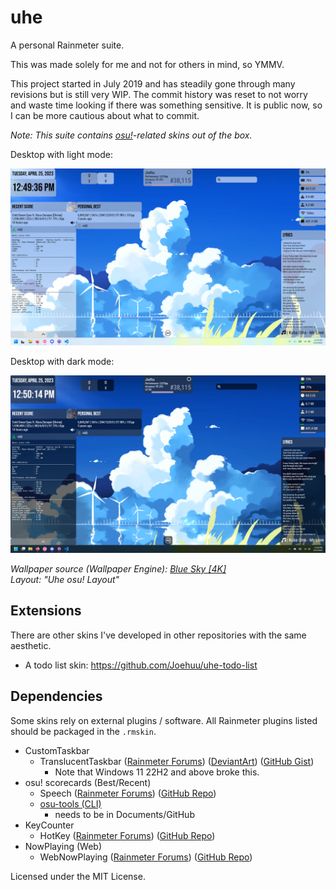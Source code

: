 # uhe

A personal Rainmeter suite.

This was made solely for me and not for others in mind, so YMMV.

This project started in July 2019 and has steadily gone through many revisions but is still very WIP. The commit history was reset to not worry and waste time looking if there was something sensitive. It is public now, so I can be more cautious about what to commit.

*Note: This suite contains [osu!](https://osu.ppy.sh)-related skins out of the box.*

Desktop with light mode:

![Desktop-Light](@Resources/Images/desktop-light.png)

Desktop with dark mode:

![Desktop-Dark](@Resources/Images/desktop-dark.png)

*Wallpaper source (Wallpaper Engine): [Blue Sky \[4K\]
](https://steamcommunity.com/sharedfiles/filedetails/?id=2944773634)*\
*Layout: "Uhe osu! Layout"*

## Extensions

There are other skins I've developed in other repositories with the same aesthetic.

- A todo list skin: https://github.com/Joehuu/uhe-todo-list

## Dependencies

Some skins rely on external plugins / software. All Rainmeter plugins listed should be packaged in the `.rmskin`.

- CustomTaskbar
    - TranslucentTaskbar ([Rainmeter Forums](https://forum.rainmeter.net/viewtopic.php?t=24879)) ([DeviantArt](https://www.deviantart.com/arkenthera/art/TranslucentTaskbar-1-2-656402039)) ([GitHub Gist](https://gist.github.com/0x61726b/7a807e04ee8f1d95425f710944667508))
        - Note that Windows 11 22H2 and above broke this.
- osu! scorecards (Best/Recent)
    - Speech ([Rainmeter Forums](https://forum.rainmeter.net/viewtopic.php?f=18&t=31161&p=158239)) ([GitHub Repo](https://github.com/jsmorley/PluginSpeech))
    - [osu-tools (CLI)](https://github.com/ppy/osu-tools)
        - needs to be in Documents/GitHub
- KeyCounter
    - HotKey ([Rainmeter Forums](https://forum.rainmeter.net/viewtopic.php?t=18849)) ([GitHub Repo](https://github.com/brianferguson/HotKey.dll))
- NowPlaying (Web)
    - WebNowPlaying ([Rainmeter Forums](https://forum.rainmeter.net/viewtopic.php?f=127&t=26619)) ([GitHub Repo](https://github.com/keifufu/WebNowPlaying-Redux-Rainmeter))

Licensed under the MIT License.
